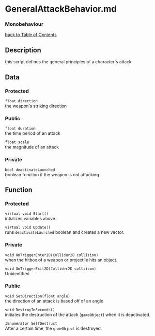 # GeneralAttackBehavior.md
### Monobehaviour

[back to Table of Contents](/TableOfContents.md)

## Description
this script defines the general principles of a character's attack
## Data

### Protected
`float direction`  
the weapon's striking direction

### Public
`float duration`  
the time period of an attack

`float scale`  
the magnitude of an attack

### Private

`bool deactivateLaunched`  
boolean function if the weapon is not attacking

## Function

### Protected

`virtual void Start()`  
intializes variables above.

`virtual void Update()`  
runs `deactivateLaunched` boolean and creates a new vector.

### Private

`void OnTriggerEnter2D(Collider2D collision)`  
when the hitbox of a weapon or projectile hits an object.

`void OnTriggerExit2D(Collider2D colliison)`  
Unidentified

### Public
`void SetDirection(float angle)`  
the direction of an attack is based off of an angle. 

`void DestroyInSeconds()`  
initiates the destruction of the attack (`gameObject`) when it is deactivated.

`IEnumerator SelfDestruct`  
After a certain time, the `gameObject` is destroyed. 